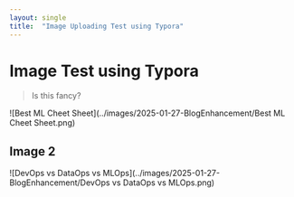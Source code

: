```yaml
---
layout: single
title:  "Image Uploading Test using Typora"
---
```


# Image Test using Typora

> Is this fancy? 



![Best ML Cheet Sheet](../images/2025-01-27-BlogEnhancement/Best ML Cheet Sheet.png) 



## Image 2

![DevOps vs DataOps vs MLOps](../images/2025-01-27-BlogEnhancement/DevOps vs DataOps vs MLOps.png)